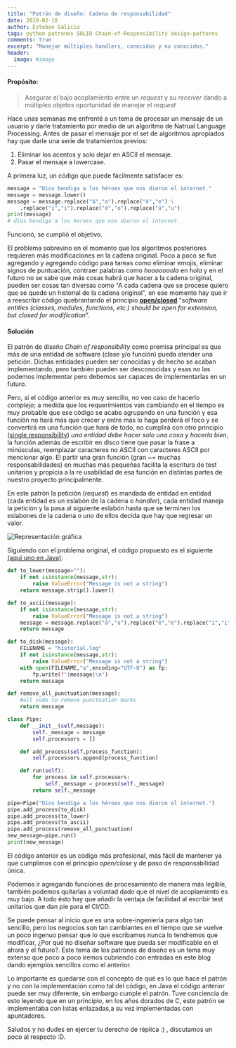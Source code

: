 ```yaml
---
title: "Patrón de diseño: Cadena de responsabilidad"
date: 2019-02-10
author: Esteban Galicia
tags: python patrones SOLID Chain-of-Responsibility design-patterns
comments: true
excerpt: "Manejar múltiples handlers, conocidos y no conocidos."
header:
  image: #image
---
```



#### Propósito:
 > Asegurar el bajo acoplamiento entre un _request_ y su _receiver_ dando a múltiples objetos oportunidad de manejar el _request_



Hace unas semanas me enfrenté a un tema de procesar un mensaje de un usuario y darle tratamiento por medio de un algoritmo de Natrual Language Processing. Antes de pasar el mensaje por el set de algoritmos apropiados hay que darle una serie de tratamientos previos:

 1. Eliminar los acentos y solo dejar en ASCII el mensaje.
 2. Pasar el mensaje a lowercase.

A primera luz, un código que puede fácilmente satisfacer es:
```python
message = "Dios bendiga a los héroes que nos dieron el internet."
message = message.lower()
message = message.replace("á","a").replace("é","e") \
    .replace("í","i").replace("ó","o").replace("ú","u")
print(message)
# dios bendiga a los heroes que nos dieron el internet.
```
Funcionó, se cumplió el objetivo.

El problema sobrevino en el momento que los algoritmos posteriores requieren más modificaciones en la cadena original.
Poco a poco se fue agregando y agregando código para tareas como eliminar emojis, eliminar signos de puntuación, contraer palabras como *hooooooola* en *hola* y en el futuro no se sabe que más cosas habrá que hacer a la cadena original, pueden ser cosas tan diversas como "A cada cadena que se procese quiero que se quede un historial de la cadena original", en ese momento hay que ir a reescribir código quebrantando el principio [****open/closed****](https://en.wikipedia.org/wiki/Open–closed_principle) "_software entities (classes, modules, functions, etc.) should be open for extension, but closed for modification_".

#### Solución

El patrón de diseño *Chain of responsibility* como premisa principal es que más de una entidad de software (clase y/o función) pueda atender una petición. Dichas entidades pueden ser conocidas y de hecho se acaban implementando, pero también pueden ser desconocidas y esas no las podemos implementar pero debemos ser capaces de implementarlas en un futuro.

Pero, si el código anterior es muy sencillo, no veo caso de hacerlo _complejo_; a medida que los requerimientos van cambiando en el tiempo es muy probable que ese código se acabe agrupando en una función y esa función no hará más que crecer y entre más lo haga perderá el foco y se convertirá en una función que hará de todo, no cumplirá con otro principio ([single responsibility](https://refactoring.guru/images/patterns/content/chain-of-responsibility/chain-of-responsibility.png)) _una entidad debe hacer solo una cosa y hacerla bien_, la función además de escribir en disco tiene que pasar la frase a minúsculas, reemplazar caracteres no ASCII con caracteres ASCII por mencionar algo. El partir una gran función (gran ~= muchas responsabilidades) en muchas más pequeñas facilita la escritura de test unitarios y propicia a la re usabilidad de esa función en distintas partes de nuestro proyecto principalmente.


En este patrón la petición (_request_) es mandada de entidad en entidad (cada entidad es un eslabón de la cadena o _handler_), cada entidad maneja la petición y la pasa al siguiente eslabón hasta que se terminen los eslabones de la cadena o uno de ellos decida que hay que regresar un valor.

![Representación gráfica]("/assets/images/chain-of-responsibility.png")

Siguiendo con el problema original, el código propuesto es el siguiente [(aquí uno en Java)](https://www.tutorialspoint.com/design_pattern/chain_of_responsibility_pattern.htm):

```python
def to_lower(message=""):
    if not isinstance(message,str):
        raise ValueError("Message is not a string")
    return message.strip().lower()

def to_ascii(message):
    if not isinstance(message,str):
        raise ValueError("Message is not a string")
    message = message.replace("á","a").replace("é","e").replace("í","i").replace("ó","o").replace("ú","u")
    return message

def to_disk(message):
    FILENAME = "historial.log"
    if not isinstance(message,str):
        raise ValueError("Message is not a string")
    with open(FILENAME,"a",encoding="UTF-8") as fp:
        fp.write(f"{message}\n")
    return message

def remove_all_punctuation(message):
    #all code to remove punctuation marks
    return message

class Pipe:
    def __init__(self,message):
        self._message = message
        self.processors = []

    def add_process(self,process_function):
        self.processors.append(process_function)

    def run(self):
        for process in self.processors:
            self._message = process(self._message)
        return self._message

pipe=Pipe("Dios bendiga a los héroes que nos dieron el internet.")
pipe.add_process(to_disk)
pipe.add_process(to_lower)
pipe.add_process(to_ascii)
pipe.add_process(remove_all_punctuation)
new_message=pipe.run()
print(new_message)

```

El código anterior es un código más profesional, más fácil de mantener ya que cumplimos con el principio _open/close_ y de paso de responsabilidad única.

Podemos ir agregando funciones de procesamiento de manera más legible, también podemos quitarlas a voluntad dado que el nivel de acoplamiento es muy bajo. A todo ésto hay que añadir la ventaja de facilidad al escribir test unitarios que dan pie para el CI/CD.

Se puede pensar al inicio que es una sobre-ingeniería para algo tan sencillo, pero los negocios son tan cambiantes en el tiempo que se vuelve un poco ingenuo pensar que lo que escribamos nunca lo tendremos que modificar, ¿Por qué no diseñar software que pueda ser modificable en el ahora y el futuro?. Este tema de los patrones de diseño es un tema muy extenso que poco a poco iremos cubriendo con entradas en este blog dando ejemplos sencillos como el anterior.

Lo importante es quedarse con el concepto de qué es lo que hace el patrón y no con la implementación como tal del código, en Java el código anterior puede ser muy diferente, sin embargo cumple el patrón. Tuve conciencia de esto leyendo que en un principio, en los años dorados de C, este patrón se implementaba con listas enlazadas,a su vez implementadas con apuntadores.

Saludos y no dudes en ejercer tu derecho de réplica :) , discutamos un poco al respecto :D.
